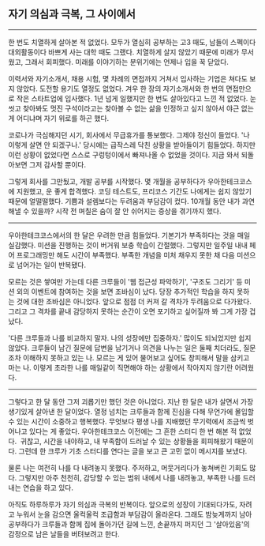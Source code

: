 ## 자기 의심과 극복, 그 사이에서

---

한 번도 치열하게 살아본 적 없었다. 모두가 열심히 공부하는 고3 때도, 남들이 스펙이다 대외활동이다 바쁘게 사는 대학 때도 그랬다.
치열하게 살지 않았기 때문에 미래가 무서웠고, 그래서 회피했다.
미래를 이야기하는 분위기에는 언제나 입을 꾹 닫았다.

이력서와 자기소개서, 채용 시험, 몇 차례의 면접까지 거쳐서 입사하는 기업은 쳐다도 보지 않았다. 도전할 용기도 열정도 없었다.
겨우 한 장의 자기소개서와 한 번의 면접만으로 작은 스타트업에 입사했다. 1년 넘게 일했지만 한 번도 살아있다고 느낀 적 없었다.
눈 씻고 찾아봐도 멋진 구석이라고는 찾아볼 수 없는 삶을 인정하고 싶지 않아서 야근 없는 게 어디냐며 자기 위로를 하곤 했다.

코로나가 극심해지던 시기, 회사에서 무급휴가를 통보했다. 그제야 정신이 들었다.
'나 이렇게 살면 안 되겠구나.'
당시에는 급작스레 닥친 상황을 받아들이기 힘들었다. 하지만 이런 상황이 없었다면 스스로 구렁텅이에서 빠져나올 수 없었을 것이다.
지금 와서 되돌아보면 그저 감사할 뿐이다.

그렇게 회사를 그만뒀고, 개발 공부를 시작했다. 몇 개월을 공부하다가 우아한테크코스에 지원했고, 운 좋게 합격했다.
코딩 테스트도, 프리코스 기간도 나에게는 쉽지 않았기 때문에 얼떨떨했다. 기쁨과 설렘보다는 두려움과 부담감이 컸다.
10개월 동안 내가 과연 해낼 수 있을까? 시작 전 며칠은 숨이 잘 안 쉬어지는 증상을 겪기까지 했다.

---

우아한테크코스에서의 한 달은 우려한 만큼 힘들었다. 기본기가 부족하다는 것을 매일 실감했다.
미션을 진행하는 것이 버거워 보충 학습이 간절했다. 그렇지만 일주일 내내 페어 프로그래밍만 해도 시간이 부족했다.
부족한 개념을 미처 채우지 못한 채 다음 미션으로 넘어가는 일이 반복됐다.

모르는 것은 쌓여만 가는데 다른 크루들이 '웹 접근성 파악하기', '구조도 그리기' 등 미션 외의 이벤트에 참여하는 것을 보면 조바심이 났다. 당장 추가적인 학습을 하지 못하는 것에 대한 조바심은 아니었다.
앞으로 점점 더 커져 갈 격차가 두려움으로 다가왔다.
그리고 그 격차를 끝내 감당하지 못하는 순간이 오면 포기하고 싶어질까 봐 그게 가장 겁났다.

'다른 크루들과 나를 비교하지 말자. 나의 성장에만 집중하자.' 많이도 되뇌었지만 쉽지 않았다. 크루들이 남긴 질문에 답변을 남기거나 의견을 나누는 일은 둘째 치더라도, 질문조차 이해하지 못하고 있는 나.
모르는 게 있어 물어보고 싶어도 창피해서 말을 삼키고 마는 나.
이렇게 초라한 나를 매일같이 직면해야 하는 상황에서 작아지지 않기란 어려웠다.

---

그렇다고 한 달 동안 그저 괴롭기만 했던 것은 아니었다.
지난 한 달은 내가 살면서 가장 생기있게 살아낸 한 달이었다. 열정 넘치는 크루들과 함께 진심을 다해 무언가에 몰입할 수 있는 시간이 소중하고 행복했다.
무엇보다 평생 나를 지배했던 무기력에서 조금씩 벗어나고 있다는 게 좋았다.
우아한테크코스 이전에는 그 흔한 스터디 한 번 해본 적 없었다. 
귀찮고, 시간을 내야하고, 내 부족함이 드러날 수 있는 상황들을 회피해왔기 때문이다.
그런데 한 크루가 기초 스터디를 연다는 글을 보고 큰 고민 없이 메시지를 보냈다.

물론 나는 여전히 나를 다 내려놓지 못했다. 주저하고, 머뭇거리다가 놓쳐버린 기회도 많다.
그렇지만 아주 천천히, 감당할 수 있는 범위 내에서 나를 내려놓고, 부족한 나를 드러내는 연습을 하고 있다.

아직도 하루하루가 자기 의심과 극복의 반복이다.
앞으로의 성장이 기대되다가도, 자려고 누워서 눈을 감으면 울컥울컥 조급함과 부담감이 올라온다.
그래도 밤늦게까지 남아 공부하다가 크루들과 함께 집에 돌아가던 길에 느낀,
손끝까지 퍼지던 그 '살아있음'의 감정으로 남은 날들을 버텨보려고 한다.
